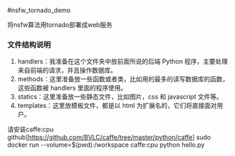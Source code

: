 #nsfw_tornado_demo

将nsfw算法用tornado部署成web服务

### 文件结构说明

1. handlers：我准备在这个文件夹中放前面所说的后端 Python 程序，主要处理来自前端的请求，并且操作数据库。
2. methods：这里准备放一些函数或者类，比如用的最多的读写数据库的函数，这些函数被 handlers 里面的程序使用。
3. statics：这里准备放一些静态文件，比如图片，css 和 javascript 文件等。
4. templates：这里放模板文件，都是以 html 为扩展名的，它们将直接面对用户。

请安装caffe:cpu github[https://github.com/BVLC/caffe/tree/master/python/caffe]
sudo docker run --volume=$(pwd):/workspace caffe:cpu python hello.py

